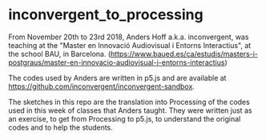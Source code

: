 # inconvergent_to_processing

From November 20th to 23rd 2018, Anders Hoff a.k.a. inconvergent, was teaching at the "Master en Innovació Audiovisual i Entorns Interactius", at the school BAU, in Barcelona. (https://www.baued.es/ca/estudis/masters-i-postgraus/master-en-innovacio-audiovisual-i-entorns-interactius)

The codes used by Anders are written in p5.js and are available at https://github.com/inconvergent/inconvergent-sandbox.

The sketches in this repo are the translation into Processing of the codes used in this week of classes that Anders taught. They were written just as an exercise, to get from Processing to p5.js, to understand the original codes and to help the students.
